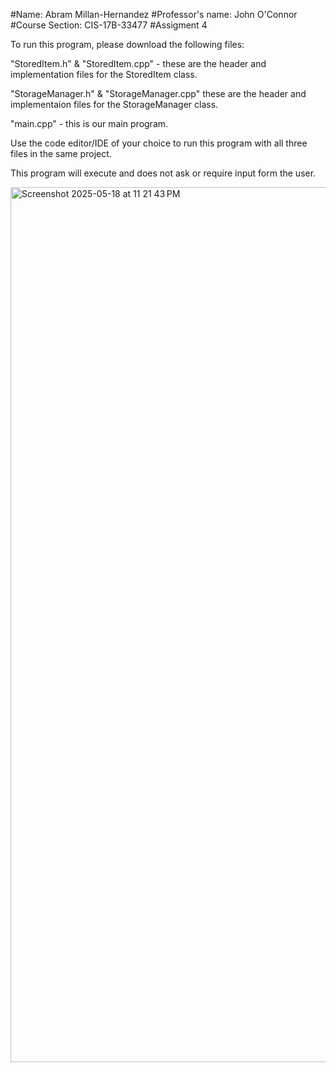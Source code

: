 #Name: Abram Millan-Hernandez #Professor's name: John O'Connor #Course Section: CIS-17B-33477 #Assigment 4

To run this program, please download the following files:

"StoredItem.h" & "StoredItem.cpp" - these are the header and implementation files for the StoredItem class.

"StorageManager.h" & "StorageManager.cpp" these are the header and implementaion files for the StorageManager class. 

"main.cpp" - this is our main program.

Use the code editor/IDE of your choice to run this program with all three files in the same project.

This program will execute and does not ask or require input form the user. 

<img width="1400" alt="Screenshot 2025-05-18 at 11 21 43 PM" src="https://github.com/user-attachments/assets/3388849a-c883-4335-8cf5-69d14917ed07" />


